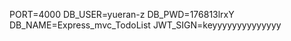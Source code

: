 
PORT=4000
DB_USER=yueran-z
DB_PWD=176813lrxY
DB_NAME=Express_mvc_TodoList
JWT_SIGN=keyyyyyyyyyyyyyy
